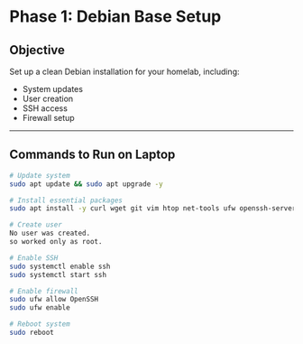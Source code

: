 # Phase 1: Debian Base Setup

## Objective
Set up a clean Debian installation for your homelab, including:
- System updates
- User creation
- SSH access
- Firewall setup

---

## Commands to Run on Laptop
```bash
# Update system
sudo apt update && sudo apt upgrade -y

# Install essential packages
sudo apt install -y curl wget git vim htop net-tools ufw openssh-server ca-certificates lsb-release apt-transport-https gnupg

# Create user
No user was created.
so worked only as root.

# Enable SSH
sudo systemctl enable ssh
sudo systemctl start ssh

# Enable firewall
sudo ufw allow OpenSSH
sudo ufw enable

# Reboot system
sudo reboot
